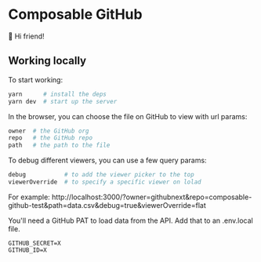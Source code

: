 # Composable GitHub

👋 Hi friend!

## Working locally

To start working:

```bash
yarn      # install the deps
yarn dev  # start up the server
```

In the browser, you can choose the file on GitHub to view with url params:

```bash
owner  # the GitHub org
repo   # the GitHub repo
path   # the path to the file
```

To debug different viewers, you can use a few query params:

```bash
debug           # to add the viewer picker to the top
viewerOverride  # to specify a specific viewer on lolad
```

For example:
http://localhost:3000/?owner=githubnext&repo=composable-github-test&path=data.csv&debug=true&viewerOverride=flat

You'll need a GitHub PAT to load data from the API. Add that to an .env.local file.

```
GITHUB_SECRET=X
GITHUB_ID=X
```
